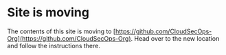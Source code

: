 # Site is moving

The contents of this site is moving to [https://github.com/CloudSecOps-Org](https://github.com/CloudSecOps-Org). Head over to the new location and follow the instructions there.
